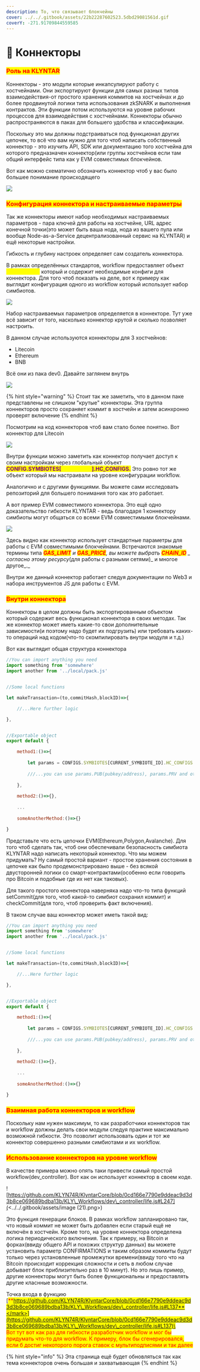 ```yaml
---
description: То, что связывает блокчейны
cover: ../../.gitbook/assets/22b22287602523.5dbd29081561d.gif
coverY: -271.91709844559585
---
```


# 🖖 Коннекторы

### <mark style="color:red;">**Роль на KLYNTAR**</mark>

Коннекторы - это модули которые инкапсулируют работу с хостчейнами. Они экспортируют функции для самых разных типов взаимодействия-от простого хранения коммитов на хостчейнах и до более продвинутой логики типа использования zkSNARK и выполнения контрактов. Эти функции потом используются на уровне рабочих процессов для взаимодействия с хостчейнами. Коннекторы обычно распространяются в паках для большего удобства и классификации.

Поскольку это мы должны подстраиваться под функционал других цепочек, то всё что вам нужно для того чтоб написать собственный коннектор - это изучить API, SDK или документацию того хостчейна для которого предназначен коннектор(или группы хостчейнов если там общий интерфейс типа как у EVM совместимых блокчейнов.

Вот как можно схематично обозначить коннектор чтоб у вас было большее понимание происходящего

![](<../../.gitbook/assets/Connectors.drawio (2).png>)

### <mark style="color:red;">**Конфигурация коннектора и настраиваемые параметры**</mark>

Так же коннекторы имеют набор необходимых настраиваемых параметров - пара ключей для работы на хостчейне, URL адрес конечной точки(это может быть ваша нода, нода из вашего пула или вообще Node-as-a-Service децентрализованный сервис на KLYNTAR) и ещё некоторые настройки.

Гибкость и глубину настроек определяет сам создатель коннектора.

В рамках определённых стандартов, workflow предоставляет объект <mark style="color:yellow;">**HC\_CONFIGS**</mark> который и содержит необходимые конфиги для коннектора. Для того чтоб показать на деле, вот к примеру как выглядит конфигурация одного из workflow который использует набор симбиотов.

![](<../../.gitbook/assets/image (5).png>)

Набор настраиваемых параметров определяется в коннекторе. Тут уже всё зависит от того, насколько коннектор крутой и сколько позволяет настроить.

В данном случае используются коннекторы для 3 хостчейнов:

* Litecoin
* Ethereum
* BNB

Всё они из пака dev0. Давайте заглянем внутрь

![](<../../.gitbook/assets/image (27).png>)

{% hint style="warning" %}
Стоит так же заметить, что в данном паке представлены не слишком "крутые" коннекторы. Эта группа коннекторов просто сохраняет коммит в хостчейн и затем асинхронно проверят включение
{% endhint %}

Посмотрим на код коннекторов чтоб вам стало более понятно. Вот коннектор для Litecoin

![](<../../.gitbook/assets/image (48).png>)

Внутри функции можно заметить как коннектор получает доступ к своим настройкам через глобальный объект <mark style="color:purple;">**CONFIG.SYMBIOTES\[**</mark><mark style="color:yellow;">**\<symbiote>**</mark><mark style="color:purple;">**].HC\_CONFIGS.**</mark> Это ровно тот же объект который мы настраивали на уровне конфигурации workflow.

Аналогично и с другими функциями. Вы можете сами исследовать репозиторий для большего понимания того как это работает.

А вот пример EVM совместимого коннектора. Это ещё одно доказательство гибкости KLYNTAR - ведь благодаря 1 коннектору симбиоты могут общаться со всеми EVM совместимыми блокчейнами.

![](<../../.gitbook/assets/image (18).png>)

Здесь видно как коннектор использует стандартные параметры для работы с EVM совместимыми блокчейнами. Встречаются знакомые термины типа _<mark style="color:red;">**GAS\_LIMIT**</mark> и <mark style="color:red;">**GAS\_PRICE**</mark>, вы можете выбрать <mark style="color:red;">**CHAIN\_ID**</mark> _ согласно этому ресурсу_(для работы с разными сетями)_ и многое другое_._

Внутри же данный коннектор работает следуя документации по Web3 и набора инструментов JS для работы с EVM.

### <mark style="color:red;">**Внутри коннектора**</mark>

Коннекторы в целом должны быть экспортированным объектом который содержит весь функционал коннектора в своих методах. Так же коннектор может иметь какие-то свои дополнительные зависимости(и поэтому надо будет их подгрузить) или требовать каких-то операций над кодом(что-то скомпилировать внутри модуля и т.д.)

Вот как выглядит общая структура коннектора

```javascript
//You can import anything you need
import something from 'somewhere'
import another from '../local/pack.js'


//Some local functions

let makeTransaction=(to,commitHash,blockID)=>{

    //...Here further logic

},


//Exportable object
export default {

    method1:()=>{
    
        let params = CONFIGS.SYMBIOTES[CURRENT_SYMBIOTE_ID].HC_CONFIGS
        
        ///...you can use params.PUB(pubkey/address), params.PRV and other options
    
    },
    
    method2:()=>{},
    
    ...
    
    someAnotherMethod:()=>{}

}
```

Представьте что есть цепочки EVM(Ethereum,Polygon,Avalanche). Для того чтоб сделать так, чтоб они обеспечивали безопасность симбиота KLYNTAR надо написать некоторый коннектор. Что мы можем придумать? Ну самый простой вариант - простое хранения состояния в цепочке как было продемонстрировано выше - без всякой двусторонней логики со смарт-контрактами(особенно если говорить про Bitcoin и подобные где их нет как таковых).

Для такого простого коннектора наверняка надо что-то типа функций setCommit(для того, чтоб какой-то симбиот сохранил коммит) и checkCommit(для того, чтоб проверить факт включения).

В таком случае ваш коннектор может иметь такой вид:

```javascript
//You can import anything you need
import something from 'somewhere'
import another from '../local/pack.js'


//Some local functions

let makeTransaction=(to,commitHash,blockID)=>{

    //...Here further logic

},


//Exportable object
export default {

    method1:()=>{
    
        let params = CONFIGS.SYMBIOTES[CURRENT_SYMBIOTE_ID].HC_CONFIGS
        
        ///...you can use params.PUB(pubkey/address), params.PRV and other options
    
    },
    
    method2:()=>{},
    
    ...
    
    someAnotherMethod:()=>{}

}
```

### <mark style="color:red;">**Взаимная работа коннекторов и workflow**</mark>

Поскольку нам нужен максимум, то как разработчики коннекторов так и workflow должны делать свои модули следуя практике максимально возможной гибкости. Это позволит использовать один и тот же коннектор совершенно разными симбиотами и их workflow.

### <mark style="color:red;">Использование коннекторов на уровне workflow</mark>

В качестве примера можно опять таки привести самый простой workflow(dev\_controller). Вот как он использует коннектор в своем коде.

![https://github.com/KLYN74R/KlyntarCore/blob/0cd166e7790e9ddeac9d3d3b8ce069689bdba13b/KLY\_Workflows/dev\_controller/life.js#L247](<../../.gitbook/assets/image (21).png>)

Это функция генерации блоков. В рамках workflow запланировано так, что новый коммит не может быть добавлен если старый ещё не включён в хостчейн. Кроме того, на уровне коннектора определена логика периодического включения. Так к примеру, на Bitcoin и форках(ввиду общего API и похожих структур данных) вы можете установить параметр CONFIRMATIONS и таким образом коммиты будут только через установленные промежутки времени(ввиду того что на Bitcoin происходит коррекция сложности и сеть в любом случае добывает блок приблизительно раз в 10 минут). Но это лишь пример, другие коннекторы могут быть более функциональны и предоставлять другие класнные возможности.

Точка входа в функцию [<mark style="color:red;">**https://github.com/KLYN74R/KlyntarCore/blob/0cd166e7790e9ddeac9d3d3b8ce069689bdba13b/KLY\_Workflows/dev\_controller/life.js#L137**</mark>](https://github.com/KLYN74R/KlyntarCore/blob/0cd166e7790e9ddeac9d3d3b8ce069689bdba13b/KLY\_Workflows/dev\_controller/life.js#L137)\
\
Вот тут вот как раз для гибкости разработчик workflow и мог бы придумать что-то для workflow. К примеру, блок бы сгенерировался, если б достиг некоторого порога ставок с мультиподписями и так далее

{% hint style="info" %}
Эта страница ещё будет обновляться так как тема коннекторов очень большая и захватывающая
{% endhint %}
